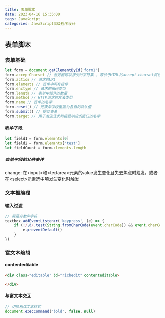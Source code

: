 ```yaml
---
title: 表单脚本
date: 2023-04-16 15:35:00
tags: JavaScript
categories: JavaScript高级程序设计
---
```


## 表单脚本

### 表单基础

```javascript
let form = document.getElementById('form1')
form.acceptCharset // 服务器可以接受的字符集 ，等价于HTML的accept-charset属性
form.action // 请求的URL
form.elements // 表单中所有控件
form.enctype // 请求的编码类型
form.length // 表单中控件的数量
form.method // HTTP请求的方法类型
form.name // 表单的名字
form.reset() // 把表单字段重置为各自的默认值
form.submit() // 提交表单
form.target // 用于发送请求和接受响应的窗口的名字
```

#### 表单字段

```javascript
let field1 = form.elements[0]
let field2 = form.elements['test']
let fieldCount = form.elements.length
```

##### 表单字段的公共事件

change: 在\<input\>和\<textarea\>元素的value发生变化且失去焦点时触发，或者在\<select\>元素选中项发生变化时触发

### 文本框编程

#### 输入过滤

```javascript
// 屏蔽非数字字符
textbox.addEventListener('keypress', (e) => {
    if (!/\d/.test(String.fromCharCode(event.charCode)) && event.charCode > 9 && !e.ctrlKey) {
        e.preventDefault()
    }
})
```

### 富文本编辑

#### contenteditable

```html
<div class="editable" id="richedit" contenteditable>

</div>
```

#### 与富文本交互

```javascript
// 切换粗体文本样式
document.execCommand('bold', false, null)
```
